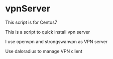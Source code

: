 # vpnServer

This script is for Centos7<br>

This is a script to quick install vpn server<br>

I use openvpn and strongswanvpn as VPN server<br>

Use daloradius to manage VPN client<br>


